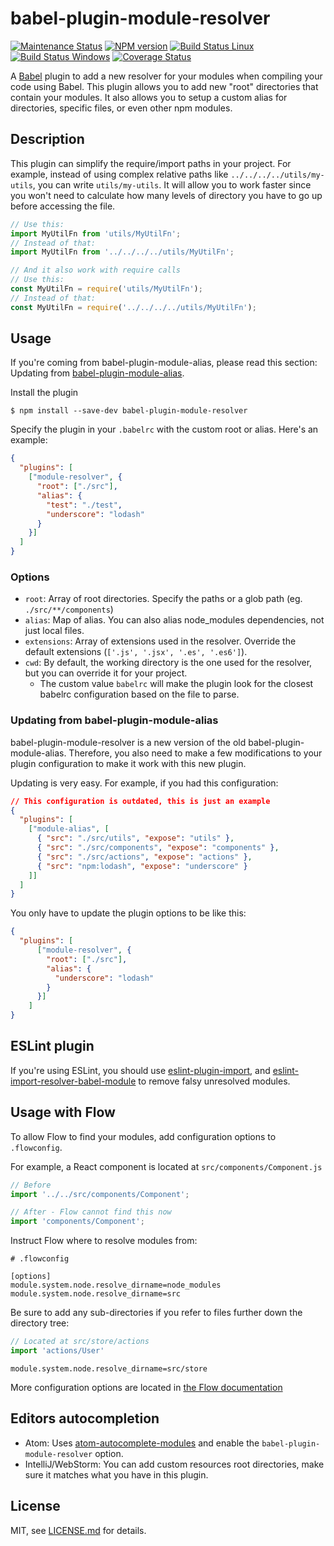 # babel-plugin-module-resolver
[![Maintenance Status][status-image]][status-url] [![NPM version][npm-image]][npm-url] [![Build Status Linux][circleci-image]][circleci-url] [![Build Status Windows][appveyor-image]][appveyor-url] [![Coverage Status][coverage-image]][coverage-url]

A [Babel](http://babeljs.io) plugin to add a new resolver for your modules when compiling your code using Babel. This plugin allows you to add new "root" directories that contain your modules. It also allows you to setup a custom alias for directories, specific files, or even other npm modules.

## Description

This plugin can simplify the require/import paths in your project. For example, instead of using complex relative paths like `../../../../utils/my-utils`, you can write `utils/my-utils`. It will allow you to work faster since you won't need to calculate how many levels of directory you have to go up before accessing the file.

```js
// Use this:
import MyUtilFn from 'utils/MyUtilFn';
// Instead of that:
import MyUtilFn from '../../../../utils/MyUtilFn';

// And it also work with require calls
// Use this:
const MyUtilFn = require('utils/MyUtilFn');
// Instead of that:
const MyUtilFn = require('../../../../utils/MyUtilFn');
```

## Usage

If you're coming from babel-plugin-module-alias, please read this section: Updating from [babel-plugin-module-alias](#updating-from-babel-plugin-module-alias).

Install the plugin

```
$ npm install --save-dev babel-plugin-module-resolver
```

Specify the plugin in your `.babelrc` with the custom root or alias. Here's an example:
```json
{
  "plugins": [
    ["module-resolver", {
      "root": ["./src"],
      "alias": {
        "test": "./test",
        "underscore": "lodash"
      }
    }]
  ]
}
```

### Options

- `root`: Array of root directories. Specify the paths or a glob path (eg. `./src/**/components`)
- `alias`: Map of alias. You can also alias node_modules dependencies, not just local files.
- `extensions`: Array of extensions used in the resolver. Override the default extensions (`['.js', '.jsx', '.es', '.es6']`).
- `cwd`: By default, the working directory is the one used for the resolver, but you can override it for your project.
    - The custom value `babelrc` will make the plugin look for the closest babelrc configuration based on the file to parse.

### Updating from babel-plugin-module-alias

babel-plugin-module-resolver is a new version of the old babel-plugin-module-alias. Therefore, you also need to make a few modifications to your plugin configuration to make it work with this new plugin.

Updating is very easy. For example, if you had this configuration:
```json
// This configuration is outdated, this is just an example
{
  "plugins": [
    ["module-alias", [
      { "src": "./src/utils", "expose": "utils" },
      { "src": "./src/components", "expose": "components" },
      { "src": "./src/actions", "expose": "actions" },
      { "src": "npm:lodash", "expose": "underscore" }
    ]]
  ]
}
```
You only have to update the plugin options to be like this:
```json
{
  "plugins": [
      ["module-resolver", {
        "root": ["./src"],
        "alias": {
          "underscore": "lodash"
        }
      }]
    ]
}
```

## ESLint plugin

If you're using ESLint, you should use [eslint-plugin-import][eslint-plugin-import], and [eslint-import-resolver-babel-module][eslint-import-resolver-babel-module] to remove falsy unresolved modules.

## Usage with Flow

To allow Flow to find your modules, add configuration options
to `.flowconfig`.

For example, a React component is located at `src/components/Component.js`

```js
// Before
import '../../src/components/Component';

// After - Flow cannot find this now
import 'components/Component';
```

Instruct Flow where to resolve modules from:

```
# .flowconfig

[options]
module.system.node.resolve_dirname=node_modules
module.system.node.resolve_dirname=src
```

Be sure to add any sub-directories if you refer to files further down the
directory tree:

```js
// Located at src/store/actions
import 'actions/User'
```
```
module.system.node.resolve_dirname=src/store
```

More configuration options are located in [the Flow documentation](https://flowtype.org/docs/advanced-configuration.html)

## Editors autocompletion

- Atom: Uses [atom-autocomplete-modules][atom-autocomplete-modules] and enable the `babel-plugin-module-resolver` option.
- IntelliJ/WebStorm: You can add custom resources root directories, make sure it matches what you have in this plugin.

## License

MIT, see [LICENSE.md](/LICENSE.md) for details.


[status-image]: https://img.shields.io/badge/status-maintained-brightgreen.svg
[status-url]: https://github.com/tleunen/babel-plugin-module-resolver

[npm-image]: https://img.shields.io/npm/v/babel-plugin-module-resolver.svg
[npm-url]: https://www.npmjs.com/package/babel-plugin-module-resolver

[circleci-image]: https://img.shields.io/circleci/project/tleunen/babel-plugin-module-resolver/master.svg?logo=data%3Aimage%2Fsvg%2Bxml%3Bbase64%2CPHN2ZyB4bWxucz0iaHR0cDovL3d3dy53My5vcmcvMjAwMC9zdmciIHhtbG5zOnhsaW5rPSJodHRwOi8vd3d3LnczLm9yZy8xOTk5L3hsaW5rIiB2aWV3Qm94PSItMTQyLjUgLTE0Mi41IDI4NSAyODUiPjxjaXJjbGUgcj0iMTQxLjciIGZpbGw9IiNERDQ4MTQiLz48ZyBpZD0iYSIgZmlsbD0iI0ZGRiI%2BPGNpcmNsZSBjeD0iLTk2LjQiIHI9IjE4LjkiLz48cGF0aCBkPSJNLTQ1LjYgNjguNGMtMTYuNi0xMS0yOS0yOC0zNC00Ny44IDYtNSA5LjgtMTIuMyA5LjgtMjAuNnMtMy44LTE1LjctOS44LTIwLjZjNS0xOS44IDE3LjQtMzYuNyAzNC00Ny44bDEzLjggMjMuMkMtNDYtMzUuMi01NS4zLTE4LjctNTUuMyAwYzAgMTguNyA5LjMgMzUuMiAyMy41IDQ1LjJ6Ii8%2BPC9nPjx1c2UgeGxpbms6aHJlZj0iI2EiIHRyYW5zZm9ybT0icm90YXRlKDEyMCkiLz48dXNlIHhsaW5rOmhyZWY9IiNhIiB0cmFuc2Zvcm09InJvdGF0ZSgyNDApIi8%2BPC9zdmc%2B
[circleci-url]: https://circleci.com/gh/tleunen/babel-plugin-module-resolver

[appveyor-image]: https://img.shields.io/appveyor/ci/tleunen/babel-plugin-module-resolver/master.svg?logo=data%3Aimage%2Fsvg%2Bxml%3Bbase64%2CPHN2ZyB4bWxucz0iaHR0cDovL3d3dy53My5vcmcvMjAwMC9zdmciIHZlcnNpb249IjEuMSIgd2lkdGg9IjEyOCIgaGVpZ2h0PSIxMjgiIHZpZXdCb3g9IjAgMCAxMjggMTI4Ij48ZyBmaWxsPSIjMUJBMUUyIiB0cmFuc2Zvcm09InNjYWxlKDgpIj48cGF0aCBkPSJNMCAyLjI2NWw2LjUzOS0uODg4LjAwMyA2LjI4OC02LjUzNi4wMzd6Ii8%2BPHBhdGggZD0iTTYuNTM2IDguMzlsLjAwNSA2LjI5My02LjUzNi0uODk2di01LjQ0eiIvPjxwYXRoIGQ9Ik03LjMyOCAxLjI2MWw4LjY3LTEuMjYxdjcuNTg1bC04LjY3LjA2OXoiLz48cGF0aCBkPSJNMTYgOC40NDlsLS4wMDIgNy41NTEtOC42Ny0xLjIyLS4wMTItNi4zNDV6Ii8%2BPC9nPjwvc3ZnPg==
[appveyor-url]: https://ci.appveyor.com/project/tleunen/babel-plugin-module-resolver

[coverage-image]: https://codecov.io/gh/tleunen/babel-plugin-module-resolver/branch/master/graph/badge.svg
[coverage-url]: https://codecov.io/gh/tleunen/babel-plugin-module-resolver

[eslint-import-resolver-babel-module]: https://github.com/tleunen/eslint-import-resolver-babel-module
[eslint-plugin-import]: https://github.com/benmosher/eslint-plugin-import
[atom-autocomplete-modules]: https://github.com/nkt/atom-autocomplete-modules
